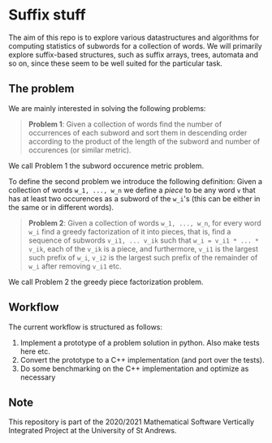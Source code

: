 # Suffix stuff

The aim of this repo is to explore various datastructures and algorithms for
computing statistics of subwords for a collection of words. We will primarily
explore suffix-based structures, such as suffix arrays, trees, automata and so
on, since these seem to be well suited for the particular task.

## The problem
We are mainly interested in solving the following problems:

> **Problem 1**:
> Given a collection of words find the number of occurrences of each subword
> and sort them in descending order according to the product of the length of
> the subword and number of occurences (or similar metric).

We call Problem 1 the subword occurence metric problem.

To define the second problem we introduce the following definition:
Given a collection of words `w_1, ..., w_n` we define a _piece_ to be any
word `v` that has at least two occurences as a subword of the `w_i`'s
(this can be either in the same or in different words). 

> **Problem 2**:
> Given a collection of words `w_1, ..., w_n`, for every word `w_i` find a
> greedy factorization of it into pieces, that is, find a sequence of subwords
> `v_i1, ... v_ik` such that `w_i = v_i1 * ... * v_ik`, each of the `v_ik` is a
> piece, and furthermore, `v_i1` is the largest such prefix of `w_i`, `v_i2` is
> the largest such prefix of the remainder of `w_i` after removing `v_i1` etc.

We call Problem 2 the greedy piece factorization problem.

## Workflow
The current workflow is structured as follows:
1. Implement a prototype of a problem solution in python. Also make tests here
   etc.
2. Convert the prototype to a C++ implementation (and port over the tests).
3. Do some benchmarking on the C++ implementation and optimize as necessary

## Note
This repository is part of the 2020/2021 Mathematical Software Vertically
Integrated Project at the University of St Andrews.

